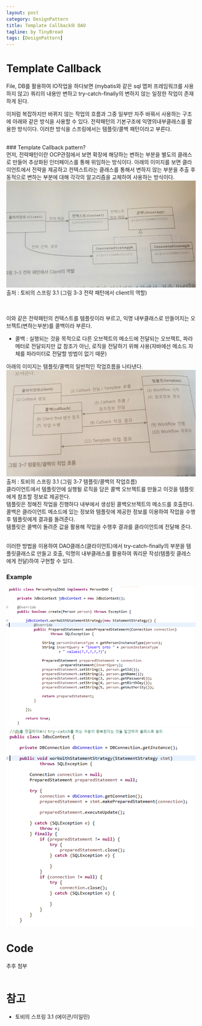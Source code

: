 ```yaml
---
layout: post
category: DesignPattern
title: Template Callback와 DAO
tagline: by TinyBread
tags: [DesignPattern]
---
```



<!--more-->

  
# Template Callback
File, DB를 활용하여 IO작업을 하다보면 (mybatis와 같은 sql 맵퍼 프레임워크를 사용하지 않고) 쿼리의 내용만 변하고 try-catch-finally의 변하지 않는 일정한 작업이 존재하게 된다.

이처럼 복잡하지만 바뀌지 않는 작업의 흐름과 그중 일부만 자주 바꿔서 사용하는 구조에 아래와 같은 방식을 사용할 수 있다.
전략패턴의 기본구조에 익명의내부클래스를 활용한 방식이다.
이러한 방식을 스프링에서는 템플릿/콜백 패턴이라고 부른다.

<br>
### Template Callback pattern?    
<br>
먼저, 전략패턴이란 OCP관점에서 보면 확장에 해당하는 변하는 부분을 별도의 클래스로 만들어 추상화된 인터페이스를 통해 위임하는 방식이다. 
아래의 이미지를 보면 클라이언트에서 전략을 제공하고 
컨텍스트라는 클래스를 통해서 변하지 않는 부분을 추출 후  동적으로 변하는 부분에 대해 각각의 알고리즘을 교체하여 사용하는 방식이다. 

<img src="/assets/themes/Snail/img/DesignPattern/TemplateCallback/strategyUML.jpg" alt="">
출처 : 토비의 스프링 3.1 (그림 3-3 전략 패턴에서 client의 역할)

<br><br>
이와 같은 전략패턴의 컨텍스트를 템플릿이라 부르고, 익명 내부클래스로 만들어지는 오브젝트(변하는부분)를 콜백이라 부른다.<br>

*  콜백 : 실행되는 것을 목적으로 다른 오브젝트의 메소드에 전달되는 오브젝트, 파라메터로 전달되지만 값 참조가 아닌, 로직을 전달하기 위해 사용(자바에선 메소드 자체를 파라미터로 전달할 방법이 없기 때문)

아래의 이미지는 템플릿/콜백의 일반적인 작업흐름을 나타낸다.
<img src="/assets/themes/Snail/img/DesignPattern/TemplateCallback/templateCallback.jpg" alt="">
출처 : 토비의 스프링 3.1 (그림 3-7 템플릿/콜백의 작업흐름)<br>
클라이언트에서 템플릿안에 실행될 로직을 담은 콜백 오브젝트를 만들고 이것을 템플릿에게 참조할 정보로 제공한다.<br>
템플릿은 정해진 작업을 진행하다 내부에서 생성된 콜백오브젝트의 메소드를 호출한다. 콜백은 클라이언트 메소드에 있는 정보와 템플릿에 제공한 정보를 이용하여 작업을 수행후 템플릿에게 결과를 돌려준다.<br>
템플릿은 콜백이 돌려준 값을 활용해 작업을 수행후 결과를 클라이언트에 전달해 준다.<br><br>

이러한 방법을 이용하여 DAO클래스(클라이언트)에서 try-catch-finally의 부분을 템플릿클래스로 만들고 호출, 익명의 내부클래스를 활용하여 쿼리문 작성(템플릿 클레스에게 전달)하여 구현할 수 있다. 

### Example       
<img src="/assets/themes/Snail/img/DesignPattern/TemplateCallback/client.PNG" alt="">
<img src="/assets/themes/Snail/img/DesignPattern/TemplateCallback/context.PNG" alt="">


<br>  

# Code  
추후 첨부  
<br>  

# 참고  
* 토비의 스프링 3.1 (에이콘/이일민) 